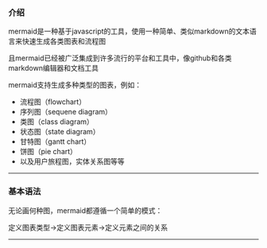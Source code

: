 ### 介绍

mermaid是一种基于javascript的工具，使用一种简单、类似markdown的文本语言来快速生成各类图表和流程图   

且mermaid已经被广泛集成到许多流行的平台和工具中，像github和各类markdown编辑器和文档工具  

mermaid支持生成多种类型的图表，例如：
- 流程图（flowchart）
- 序列图（sequene diagram）
- 类图（class diagram）
- 状态图（state diagram）
- 甘特图（gantt chart）
- 饼图（pie chart）
- 以及用户旅程图，实体关系图等等  

---

### 基本语法  

无论画何种图，mermaid都遵循一个简单的模式：  

定义图表类型->定义图表元素->定义元素之间的关系

---

